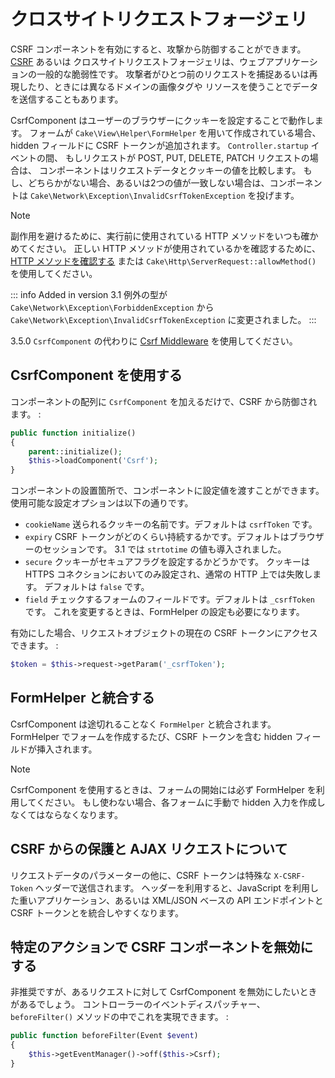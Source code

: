 # クロスサイトリクエストフォージェリ

CSRF コンポーネントを有効にすると、攻撃から防御することができます。 [CSRF](https://en.wikipedia.org/wiki/Cross-site_request_forgery) あるいは
クロスサイトリクエストフォージェリは、ウェブアプリケーションの一般的な脆弱性です。
攻撃者がひとつ前のリクエストを捕捉あるいは再現したり、ときには異なるドメインの画像タグや
リソースを使うことでデータを送信することもあります。

CsrfComponent はユーザーのブラウザーにクッキーを設定することで動作します。
フォームが `Cake\View\Helper\FormHelper` を用いて作成されている場合、
hidden フィールドに CSRF トークンが追加されます。 `Controller.startup` イベントの間、
もしリクエストが POST, PUT, DELETE, PATCH リクエストの場合は、
コンポーネントはリクエストデータとクッキーの値を比較します。
もし、どちらかがない場合、あるいは2つの値が一致しない場合は、コンポーネントは
`Cake\Network\Exception\InvalidCsrfTokenException` を投げます。

> [!NOTE]
> 副作用を避けるために、実行前に使用されている HTTP メソッドをいつも確かめてください。
> 正しい HTTP メソッドが使用されているかを確認するために、 [HTTP メソッドを確認する](../../controllers/request-response#check-the-request) または `Cake\Http\ServerRequest::allowMethod()`
> を使用してください。

::: info Added in version 3.1
例外の型が `Cake\Network\Exception\ForbiddenException` から`Cake\Network\Exception\InvalidCsrfTokenException` に変更されました。
:::

<div class="deprecated">

3.5.0
`CsrfComponent` の代わりに [Csrf Middleware](../../controllers/middleware#csrf-middleware) を使用してください。

</div>

## CsrfComponent を使用する

コンポーネントの配列に `CsrfComponent` を加えるだけで、CSRF から防御されます。 :

``` php
public function initialize()
{
    parent::initialize();
    $this->loadComponent('Csrf');
}
```

コンポーネントの設置箇所で、コンポーネントに設定値を渡すことができます。
使用可能な設定オプションは以下の通りです。

- `cookieName` 送られるクッキーの名前です。デフォルトは `csrfToken` です。
- `expiry` CSRF トークンがどのくらい持続するかです。デフォルトはブラウザーのセッションです。
  3.1 では `strtotime` の値も導入されました。
- `secure` クッキーがセキュアフラグを設定するかどうかです。
  クッキーは HTTPS コネクションにおいてのみ設定され、通常の HTTP 上では失敗します。
  デフォルトは `false` です。
- `field` チェックするフォームのフィールドです。デフォルトは `_csrfToken` です。
  これを変更するときは、FormHelper の設定も必要になります。

有効にした場合、リクエストオブジェクトの現在の CSRF トークンにアクセスできます。 :

``` php
$token = $this->request->getParam('_csrfToken');
```

## FormHelper と統合する

CsrfComponent は途切れることなく `FormHelper` と統合されます。
FormHelper でフォームを作成するたび、CSRF トークンを含む hidden フィールドが挿入されます。

> [!NOTE]
> CsrfComponent を使用するときは、フォームの開始には必ず FormHelper を利用してください。
> もし使わない場合、各フォームに手動で hidden 入力を作成しなくてはならなくなります。

## CSRF からの保護と AJAX リクエストについて

リクエストデータのパラメーターの他に、CSRF トークンは特殊な `X-CSRF-Token` ヘッダーで送信されます。
ヘッダーを利用すると、JavaScript を利用した重いアプリケーション、あるいは XML/JSON ベースの
API エンドポイントと CSRF トークンとを統合しやすくなります。

## 特定のアクションで CSRF コンポーネントを無効にする

非推奨ですが、あるリクエストに対して CsrfComponent を無効にしたいときがあるでしょう。
コントローラーのイベントディスパッチャー、 `beforeFilter()` メソッドの中でこれを実現できます。 :

``` php
public function beforeFilter(Event $event)
{
    $this->getEventManager()->off($this->Csrf);
}
```
